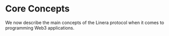 # Core Concepts

We now describe the main concepts of the Linera protocol when it comes to programming Web3 applications.
